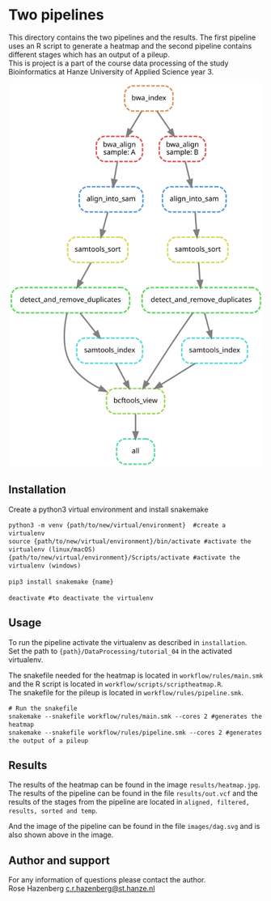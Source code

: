 # Two pipelines

This directory contains the two pipelines and the results. The first pipeline uses an R script to generate a heatmap and the second pipeline contains different stages which has an output of a pileup.   
This is project is a part of the course data processing of the study Bioinformatics at Hanze University of Applied Science year 3.

![](images/dag.svg)

## Installation

Create a python3 virtual environment and install snakemake
```
python3 -m venv {path/to/new/virtual/environment}  #create a virtualenv
source {path/to/new/virtual/environment}/bin/activate #activate the virtualenv (linux/macOS)
{path/to/new/virtual/environment}/Scripts/activate #activate the virtualenv (windows)

pip3 install snakemake {name} 

deactivate #to deactivate the virtualenv
```

## Usage

To run the pipeline activate the virtualenv as described in `installation`.  
Set the path to `{path}/DataProcessing/tutorial_04` in the activated virtualenv.

The snakefile needed for the heatmap is located in `workflow/rules/main.smk` and the R script is located in `workflow/scripts/scriptheatmap.R`.  
The snakefile for the pileup is located in `workflow/rules/pipeline.smk`.
```
# Run the snakefile
snakemake --snakefile workflow/rules/main.smk --cores 2 #generates the heatmap
snakemake --snakefile workflow/rules/pipeline.smk --cores 2 #generates the output of a pileup
```

## Results
The results of the heatmap can be found in the image `results/heatmap.jpg`.
The results of the pipeline can be found in the file `results/out.vcf` and the results of the stages from the pipeline are located in `aligned, filtered, results, sorted and temp`.

And the image of the pipeline can be found in the file `images/dag.svg` and is also shown above in the image.


## Author and support
For any information of questions please contact the author.  
Rose Hazenberg c.r.hazenberg@st.hanze.nl
